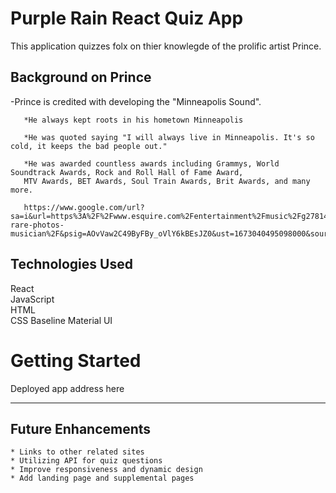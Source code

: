 # Purple Rain React Quiz App #

This application quizzes folx on thier knowlegde of the prolific artist Prince.

## Background on Prince ##

-Prince is credited with developing the "Minneapolis Sound".
       
       *He always kept roots in his hometown Minneapolis   
       
       *He was quoted saying "I will always live in Minneapolis. It's so cold, it keeps the bad people out."
       
       *He was awarded countless awards including Grammys, World Soundtrack Awards, Rock and Roll Hall of Fame Award,  
       MTV Awards, BET Awards, Soul Train Awards, Brit Awards, and many more.
       
       https://www.google.com/url?sa=i&url=https%3A%2F%2Fwww.esquire.com%2Fentertainment%2Fmusic%2Fg27814138%2Fprince-rare-photos-musician%2F&psig=AOvVaw2C49ByFBy_oVlY6kBEsJZ0&ust=1673040495098000&source=images&cd=vfe&ved=0CA4QjRxqFwoTCLjfydSvsfwCFQAAAAAdAAAAABAe

## Technologies Used ##
React    
JavaScript  
HTML  
CSS Baseline 
Material UI

# Getting Started #  

Deployed app address here

***

## Future Enhancements ##
    * Links to other related sites 
    * Utilizing API for quiz questions 
    * Improve responsiveness and dynamic design    
    * Add landing page and supplemental pages
    
